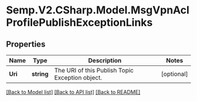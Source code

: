 # Semp.V2.CSharp.Model.MsgVpnAclProfilePublishExceptionLinks
## Properties

Name | Type | Description | Notes
------------ | ------------- | ------------- | -------------
**Uri** | **string** | The URI of this Publish Topic Exception object. | [optional] 

[[Back to Model list]](../README.md#documentation-for-models) [[Back to API list]](../README.md#documentation-for-api-endpoints) [[Back to README]](../README.md)

